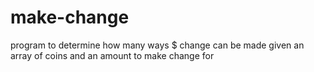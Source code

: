 # make-change
program to determine how many ways $ change can be made given an array of coins and an amount to make change for
